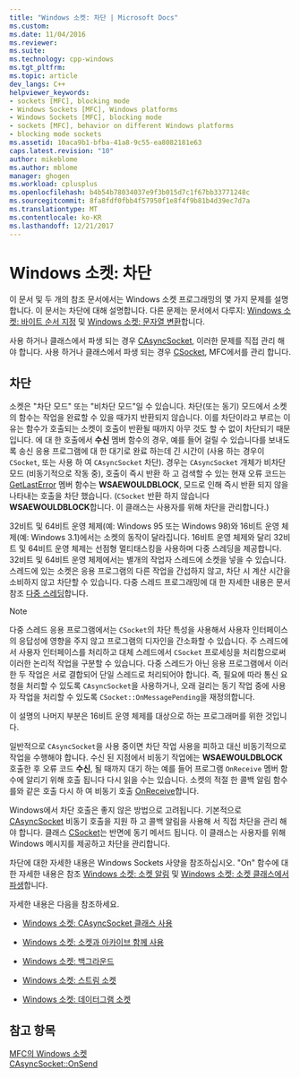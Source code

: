 ```yaml
---
title: "Windows 소켓: 차단 | Microsoft Docs"
ms.custom: 
ms.date: 11/04/2016
ms.reviewer: 
ms.suite: 
ms.technology: cpp-windows
ms.tgt_pltfrm: 
ms.topic: article
dev_langs: C++
helpviewer_keywords:
- sockets [MFC], blocking mode
- Windows Sockets [MFC], Windows platforms
- Windows Sockets [MFC], blocking mode
- sockets [MFC], behavior on different Windows platforms
- blocking mode sockets
ms.assetid: 10aca9b1-bfba-41a8-9c55-ea8082181e63
caps.latest.revision: "10"
author: mikeblome
ms.author: mblome
manager: ghogen
ms.workload: cplusplus
ms.openlocfilehash: b4b54b78034037e9f3b015d7c1f67bb33771248c
ms.sourcegitcommit: 8fa8fdf0fbb4f57950f1e8f4f9b81b4d39ec7d7a
ms.translationtype: MT
ms.contentlocale: ko-KR
ms.lasthandoff: 12/21/2017
---
```

# <a name="windows-sockets-blocking"></a>Windows 소켓: 차단
이 문서 및 두 개의 참조 문서에서는 Windows 소켓 프로그래밍의 몇 가지 문제를 설명합니다. 이 문서는 차단에 대해 설명합니다. 다른 문제는 문서에서 다루지: [Windows 소켓: 바이트 순서 지정](../mfc/windows-sockets-byte-ordering.md) 및 [Windows 소켓: 문자열 변환](../mfc/windows-sockets-converting-strings.md)합니다.  
  
 사용 하거나 클래스에서 파생 되는 경우 [CAsyncSocket](../mfc/reference/casyncsocket-class.md), 이러한 문제를 직접 관리 해야 합니다. 사용 하거나 클래스에서 파생 되는 경우 [CSocket](../mfc/reference/csocket-class.md), MFC에서를 관리 합니다.  
  
## <a name="blocking"></a>차단  
 소켓은 "차단 모드" 또는 "비차단 모드"일 수 있습니다. 차단(또는 동기) 모드에서 소켓의 함수는 작업을 완료할 수 있을 때가지 반환되지 않습니다. 이를 차단이라고 부르는 이유는 함수가 호출되는 소켓이 호출이 반환될 때까지 아무 것도 할 수 없이 차단되기 때문입니다. 에 대 한 호출에서 **수신** 멤버 함수의 경우, 예를 들어 걸릴 수 있습니다를 보내도록 송신 응용 프로그램에 대 한 대기로 완료 하는데 긴 시간이 (사용 하는 경우이 `CSocket`, 또는 사용 하 여 `CAsyncSocket` 차단). 경우는 `CAsyncSocket` 개체가 비차단 모드 (비동기적으로 작동 중), 호출이 즉시 반환 하 고 검색할 수 있는 현재 오류 코드는 [GetLastError](../mfc/reference/casyncsocket-class.md#getlasterror) 멤버 함수는 **WSAEWOULDBLOCK**, 모드로 인해 즉시 반환 되지 않을 나타내는 호출을 차단 했습니다. (`CSocket` 반환 하지 않습니다 **WSAEWOULDBLOCK**합니다. 이 클래스는 사용자를 위해 차단을 관리합니다.)  
  
 32비트 및 64비트 운영 체제(예: Windows 95 또는 Windows 98)와 16비트 운영 체제(예: Windows 3.1)에서는 소켓의 동작이 달라집니다. 16비트 운영 체제와 달리 32비트 및 64비트 운영 체제는 선점형 멀티태스킹을 사용하며 다중 스레딩을 제공합니다. 32비트 및 64비트 운영 체제에서는 별개의 작업자 스레드에 소켓을 넣을 수 있습니다. 스레드에 있는 소켓은 응용 프로그램의 다른 작업을 간섭하지 않고, 차단 시 계산 시간을 소비하지 않고 차단할 수 있습니다. 다중 스레드 프로그래밍에 대 한 자세한 내용은 문서 참조 [다중 스레딩](../parallel/multithreading-support-for-older-code-visual-cpp.md)합니다.  
  
> [!NOTE]
>  다중 스레드 응용 프로그램에서는 `CSocket`의 차단 특성을 사용해서 사용자 인터페이스의 응답성에 영향을 주지 않고 프로그램의 디자인을 간소화할 수 있습니다. 주 스레드에서 사용자 인터페이스를 처리하고 대체 스레드에서 `CSocket` 프로세싱을 처리함으로써 이러한 논리적 작업을 구분할 수 있습니다. 다중 스레드가 아닌 응용 프로그램에서 이러한 두 작업은 서로 결합되어 단일 스레드로 처리되어야 합니다. 즉, 필요에 따라 통신 요청을 처리할 수 있도록 `CAsyncSocket`을 사용하거나, 오래 걸리는 동기 작업 중에 사용자 작업을 처리할 수 있도록 `CSocket::OnMessagePending`을 재정의합니다.  
  
 이 설명의 나머지 부분은 16비트 운영 체제를 대상으로 하는 프로그래머를 위한 것입니다.  
  
 일반적으로 `CAsyncSocket`을 사용 중이면 차단 작업 사용을 피하고 대신 비동기적으로 작업을 수행해야 합니다. 수신 된 지점에서 비동기 작업에는 **WSAEWOULDBLOCK** 호출한 후 오류 코드 **수신**, 될 때까지 대기 하는 예를 들어 프로그램 `OnReceive` 멤버 함수에 알리기 위해 호출 됩니다 다시 읽을 수는 있습니다. 소켓의 적절 한 콜백 알림 함수를와 같은 호출 다시 하 여 비동기 호출 [OnReceive](../mfc/reference/casyncsocket-class.md#onreceive)합니다.  
  
 Windows에서 차단 호출은 좋지 않은 방법으로 고려됩니다. 기본적으로 [CAsyncSocket](../mfc/reference/casyncsocket-class.md) 비동기 호출을 지원 하 고 콜백 알림을 사용해 서 직접 차단을 관리 해야 합니다. 클래스 [CSocket](../mfc/reference/csocket-class.md)는 반면에 동기 메서드 됩니다. 이 클래스는 사용자를 위해 Windows 메시지를 제공하고 차단을 관리합니다.  
  
 차단에 대한 자세한 내용은 Windows Sockets 사양을 참조하십시오. "On" 함수에 대 한 자세한 내용은 참조 [Windows 소켓: 소켓 알림](../mfc/windows-sockets-socket-notifications.md) 및 [Windows 소켓: 소켓 클래스에서 파생](../mfc/windows-sockets-deriving-from-socket-classes.md)합니다.  
  
 자세한 내용은 다음을 참조하세요.  
  
-   [Windows 소켓: CAsyncSocket 클래스 사용](../mfc/windows-sockets-using-class-casyncsocket.md)  
  
-   [Windows 소켓: 소켓과 아카이브 함께 사용](../mfc/windows-sockets-using-sockets-with-archives.md)  
  
-   [Windows 소켓: 백그라운드](../mfc/windows-sockets-background.md)  
  
-   [Windows 소켓: 스트림 소켓](../mfc/windows-sockets-stream-sockets.md)  
  
-   [Windows 소켓: 데이터그램 소켓](../mfc/windows-sockets-datagram-sockets.md)  
  
## <a name="see-also"></a>참고 항목  
 [MFC의 Windows 소켓](../mfc/windows-sockets-in-mfc.md)   
 [CAsyncSocket::OnSend](../mfc/reference/casyncsocket-class.md#onsend)

